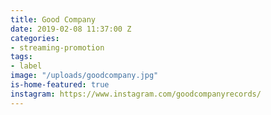 ```yaml
---
title: Good Company
date: 2019-02-08 11:37:00 Z
categories:
- streaming-promotion
tags:
- label
image: "/uploads/goodcompany.jpg"
is-home-featured: true
instagram: https://www.instagram.com/goodcompanyrecords/
---
```


